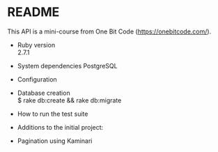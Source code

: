 # README

This API is a mini-course from One Bit Code (https://onebitcode.com/).

* Ruby version  
2.7.1  
  
* System dependencies
PostgreSQL  
  
* Configuration

* Database creation  
$ rake db:create && rake db:migrate

* How to run the test suite

* Additions to the initial project:  
- Pagination using Kaminari  
